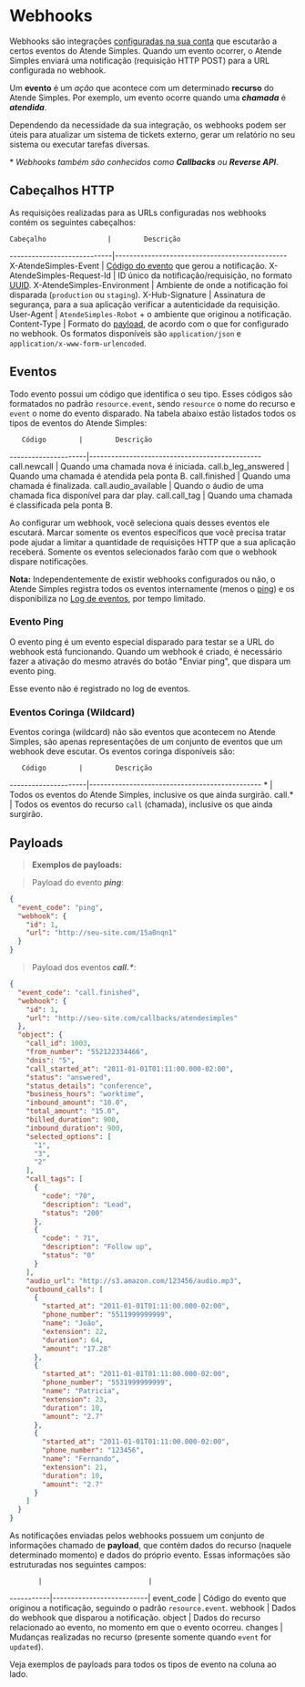 # Webhooks

Webhooks são integrações [configuradas na sua conta](http://app.atendesimples.com/webhooks) que escutarão a certos eventos do Atende Simples. Quando um evento ocorrer, o Atende Simples enviará uma notificação (requisição HTTP POST) para a URL configurada no webhook.

Um **evento** é um *ação* que acontece com um determinado **recurso** do Atende Simples. Por exemplo, um evento ocorre quando uma ***chamada*** é ***atendida***.

Dependendo da necessidade da sua integração, os webhooks podem ser úteis para atualizar um sistema de tickets externo, gerar um relatório no seu sistema ou executar tarefas diversas.


\* *Webhooks também são conhecidos como* ***Callbacks*** *ou* ***Reverse API***.

## Cabeçalhos HTTP

As requisições realizadas para as URLs configuradas nos webhooks contém os seguintes cabeçalhos:

    Cabeçalho               |        Descrição
----------------------------|-----------------------------------------------
X-AtendeSimples-Event       | [Código do evento](#eventos) que gerou a notificação.
X-AtendeSimples-Request-Id  | ID único da notificação/requisição, no formato [UUID][uuid].
X-AtendeSimples-Environment | Ambiente de onde a notificação foi disparada (`production` ou `staging`).
X-Hub-Signature             | Assinatura de segurança, para a sua aplicação verificar a autenticidade da requisição.
User-Agent                  | `AtendeSimples-Robot` + o ambiente que originou a notificação.
Content-Type                | Formato do [payload](#payloads), de acordo com o que for configurado no webhook. Os formatos disponíveis são `application/json` e `application/x-www-form-urlencoded`.

## Eventos

Todo evento possui um código que identifica o seu tipo. Esses códigos são formatados no padrão `resource.event`, sendo `resource` o nome do recurso e `event` o nome do evento disparado. Na tabela abaixo estão listados todos os tipos de eventos do Atende Simples:

       Código        |        Descrição
---------------------|-----------------------------------------------
call.newcall         | Quando uma chamada nova é iniciada.
call.b_leg_answered  | Quando uma chamada é atendida pela ponta B.
call.finished        | Quando uma chamada é finalizada.
call.audio_available | Quando o áudio de uma chamada fica disponível para dar play.
call.call_tag        | Quando uma chamada é classificada pela ponta B.

Ao configurar um webhook, você seleciona quais desses eventos ele escutará. Marcar somente os eventos específicos que você precisa tratar pode ajudar a limitar a quantidade de requisições HTTP que a sua aplicação receberá. Somente os eventos selecionados farão com que o webhook dispare notificações.

**Nota:** Independentemente de existir webhooks configurados ou não, o Atende Simples registra todos os eventos internamente (menos o [ping](#evento-ping)) e os disponibiliza no [Log de eventos][log_eventos], por tempo limitado.


### Evento Ping

O evento ping é um evento especial disparado para testar se a URL do webhook está funcionando. Quando um webhook é criado, é necessário fazer a ativação do mesmo através do botão "Enviar ping", que dispara um evento ping.

Esse evento não é registrado no log de eventos.

### Eventos Coringa (Wildcard)

Eventos coringa (wildcard) não são eventos que acontecem no Atende Simples, são apenas representações de um conjunto de eventos que um webhook deve escutar. Os eventos coringa disponíveis são:

       Código        |        Descrição
---------------------|-----------------------------------------------
\*                   | Todos os eventos do Atende Simples, inclusive os que ainda surgirão.
call.*               | Todos os eventos do recurso `call` (chamada), inclusive os que ainda surgirão.

## Payloads

<blockquote>
  <strong>Exemplos de payloads:</strong>
</blockquote>

> Payload do evento ***ping***:

```json
{
  "event_code": "ping",
  "webhook": {
    "id": 1,
    "url": "http://seu-site.com/15a0nqn1"
  }
}
```

> Payload dos eventos ***call.\****:

```json
{
  "event_code": "call.finished",
  "webhook": {
    "id": 1,
    "url": "http://seu-site.com/callbacks/atendesimples"
  },
  "object": {
    "call_id": 1003,
    "from_number": "552122334466",
    "dnis": "5",
    "call_started_at": "2011-01-01T01:11:00.000-02:00",
    "status": "answered",
    "status_details": "conference",
    "business_hours": "worktime",
    "inbound_amount": "10.0",
    "total_amount": "15.0",
    "billed_duration": 900,
    "inbound_duration": 900,
    "selected_options": [
      "1",
      "3",
      "2"
    ],
    "call_tags": [
      {
        "code": "70",
        "description": "Lead",
        "status": "200"
      },
      {
        "code": " 71",
        "description": "Follow up",
        "status": "0"
      }
    ],
    "audio_url": "http://s3.amazon.com/123456/audio.mp3",
    "outbound_calls": [
      {
        "started_at": "2011-01-01T01:11:00.000-02:00",
        "phone_number": "5511999999999",
        "name": "João",
        "extension": 22,
        "duration": 64,
        "amount": "17.28"
      },
      {
        "started_at": "2011-01-01T01:11:00.000-02:00",
        "phone_number": "5531999999999",
        "name": "Patricia",
        "extension": 23,
        "duration": 10,
        "amount": "2.7"
      },
      {
        "started_at": "2011-01-01T01:11:00.000-02:00",
        "phone_number": "123456",
        "name": "Fernando",
        "extension": 21,
        "duration": 10,
        "amount": "2.7"
      }
    ]
  }
}
```

As notificações enviadas pelos webhooks possuem um conjunto de informações chamado de **payload**, que contém dados do recurso (naquele determinado momento) e dados do próprio evento. Essas informações são estruturadas nos seguintes campos:

           |                          |
-----------|--------------------------|
event_code | Código do evento que originou a notificação, seguindo o padrão `resource.event`.
webhook    | Dados do webhook que disparou a notificação.
object     | Dados do recurso relacionado ao evento, no momento em que o evento ocorreu.
changes    | Mudanças realizadas no recurso (presente somente quando `event` for `updated`).

Veja exemplos de payloads para todos os tipos de evento na coluna ao lado.

[uuid]: https://en.wikipedia.org/wiki/Universally_unique_identifier
[log_eventos]: http://app.atendesimples.com/webhook/event_logs
